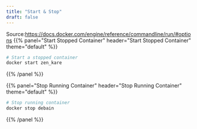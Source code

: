 ```yaml
---
title: "Start & Stop"
draft: false
---
```


Source:https://docs.docker.com/engine/reference/commandline/run/#options
{{% panel="Start Stopped Container" header="Start Stopped Container" theme="default" %}}
```bash
# Start a stopped container
docker start zen_kare
```
{{% /panel %}}


{{% panel="Stop Running Container" header="Stop Running Container" theme="default" %}}
```bash
# Stop running container
docker stop debain
```
{{% /panel %}}
